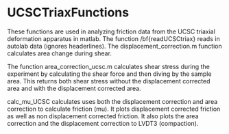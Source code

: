 # UCSCTriaxFunctions

These functions are used in analyzing friction data from the UCSC triaxial deformation apparatus in matlab. The function /bf{readUCSCtriax} reads in autolab data (ignores headerlines). The displacement_correction.m function calculates area change during shear. 

The function area_correction_ucsc.m calculates shear stress during the experiment by calculating the shear force and then diving by the sample area. This returns both shear stress without the displacement corrected area and with the displacement corrected area. 

calc_mu_UCSC calculates uses both the displacement correction and area correction to calculate friction (mu). It plots displacement corrected friction as well as non displacement corrected friction. It also plots the area correction and the displacement correction to LVDT3 (compaction).

